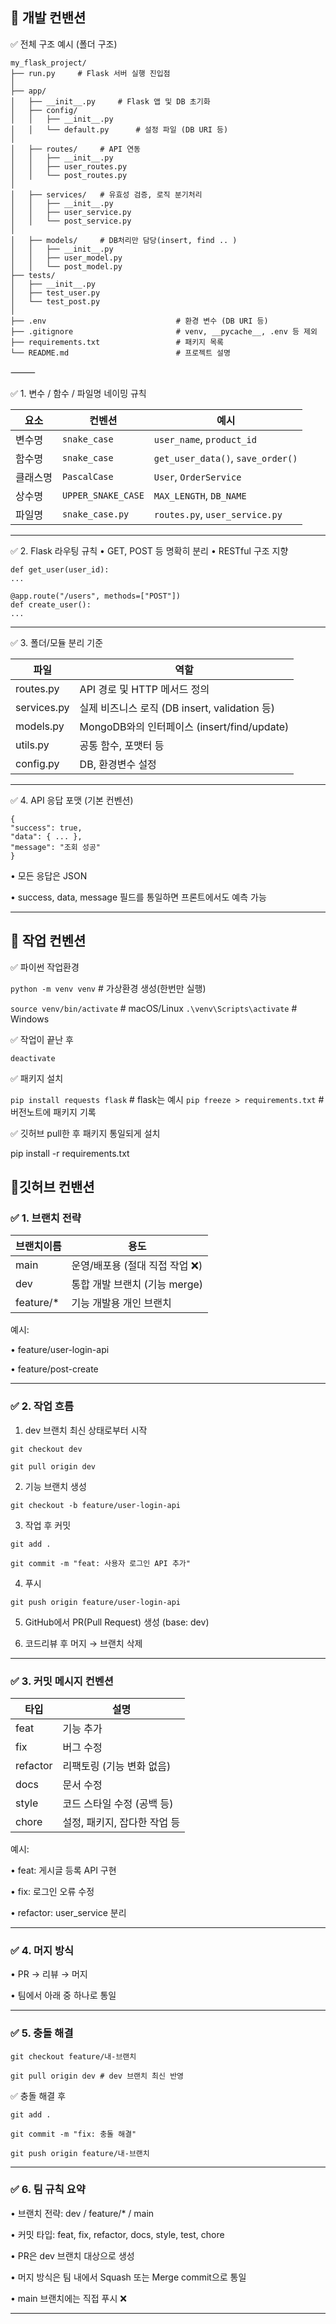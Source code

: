 ## 📜 개발 컨밴션

✅ 전체 구조 예시 (폴더 구조)

<pre><code>my_flask_project/
├── run.py     # Flask 서버 실행 진입점
│
├── app/
│   ├── __init__.py     # Flask 앱 및 DB 초기화
│   ├── config/
│   │   ├── __init__.py
│   │   └── default.py      # 설정 파일 (DB URI 등)
│
│   ├── routes/     # API 연동
│   │   ├── __init__.py
│   │   ├── user_routes.py
│   │   └── post_routes.py
│
│   ├── services/   # 유효성 검증, 로직 분기처리
│   │   ├── __init__.py
│   │   ├── user_service.py
│   │   └── post_service.py
│
│   ├── models/     # DB처리만 담당(insert, find .. )
│   │   ├── __init__.py
│   │   ├── user_model.py
│   │   └── post_model.py
├── tests/
│   ├── __init__.py
│   ├── test_user.py
│   └── test_post.py
│
├── .env                             # 환경 변수 (DB URI 등)
├── .gitignore                       # venv, __pycache__, .env 등 제외
├── requirements.txt                 # 패키지 목록
└── README.md                        # 프로젝트 설명
</code></pre>

⸻

✅ 1. 변수 / 함수 / 파일명 네이밍 규칙

| 요소     | 컨벤션             | 예시                              |
| -------- | ------------------ | --------------------------------- |
| 변수명   | `snake_case`       | `user_name`, `product_id`         |
| 함수명   | `snake_case`       | `get_user_data()`, `save_order()` |
| 클래스명 | `PascalCase`       | `User`, `OrderService`            |
| 상수명   | `UPPER_SNAKE_CASE` | `MAX_LENGTH`, `DB_NAME`           |
| 파일명   | `snake_case.py`    | `routes.py`, `user_service.py`    |

---

✅ 2. Flask 라우팅 규칙
• GET, POST 등 명확히 분리
• RESTful 구조 지향

```@app.route("/users/<user_id>", methods=["GET"])
def get_user(user_id):
...

@app.route("/users", methods=["POST"])
def create_user():
...
```

---

✅ 3. 폴더/모듈 분리 기준

| 파일        | 역할                                          |
| ----------- | --------------------------------------------- |
| routes.py   | API 경로 및 HTTP 메서드 정의                  |
| services.py | 실제 비즈니스 로직 (DB insert, validation 등) |
| models.py   | MongoDB와의 인터페이스 (insert/find/update)   |
| utils.py    | 공통 함수, 포맷터 등                          |
| config.py   | DB, 환경변수 설정                             |

---

✅ 4. API 응답 포맷 (기본 컨벤션)

```
{
"success": true,
"data": { ... },
"message": "조회 성공"
}
```

• 모든 응답은 JSON

• success, data, message 필드를 통일하면 프론트에서도 예측 가능

---

## 📜 작업 컨벤션

✅ 파이썬 작업환경

`python -m venv venv` # 가상환경 생성(한번만 실행)

`source venv/bin/activate` # macOS/Linux
`.\venv\Scripts\activate` # Windows

✅ 작업이 끝난 후

`deactivate`

✅ 패키지 설치

`pip install requests flask` # flask는 예시
`pip freeze > requirements.txt` # 버전노트에 패키지 기록

✅ 깃허브 pull한 후 패키지 통일되게 설치

pip install -r requirements.txt

## 📜깃허브 컨밴션

### ✅ 1. 브랜치 전략

| 브랜치이름 | 용도                            |
| ---------- | ------------------------------- |
| main       | 운영/배포용 (절대 직접 작업 ❌) |
| dev        | 통합 개발 브랜치 (기능 merge)   |
| feature/\* | 기능 개발용 개인 브랜치         |

예시:

• feature/user-login-api

• feature/post-create

---

### ✅ 2. 작업 흐름

1. dev 브랜치 최신 상태로부터 시작

`git checkout dev`

`git pull origin dev`

2. 기능 브랜치 생성

`git checkout -b feature/user-login-api`

3. 작업 후 커밋

`git add .`

`git commit -m "feat: 사용자 로그인 API 추가"`

4. 푸시

`git push origin feature/user-login-api`

5. GitHub에서 PR(Pull Request) 생성 (base: dev)

6. 코드리뷰 후 머지 → 브랜치 삭제

---

### ✅ 3. 커밋 메시지 컨벤션

| 타입     | 설명                         |
| -------- | ---------------------------- |
| feat     | 기능 추가                    |
| fix      | 버그 수정                    |
| refactor | 리팩토링 (기능 변화 없음)    |
| docs     | 문서 수정                    |
| style    | 코드 스타일 수정 (공백 등)   |
| chore    | 설정, 패키지, 잡다한 작업 등 |

예시:

• feat: 게시글 등록 API 구현

• fix: 로그인 오류 수정

• refactor: user_service 분리

---

### ✅ 4. 머지 방식

• PR → 리뷰 → 머지

• 팀에서 아래 중 하나로 통일

---

### ✅ 5. 충돌 해결

`git checkout feature/내-브랜치`

`git pull origin dev # dev 브랜치 최신 반영`

✅ 충돌 해결 후

`git add .`

`git commit -m "fix: 충돌 해결"`

`git push origin feature/내-브랜치`

---

### ✅ 6. 팀 규칙 요약

• 브랜치 전략: dev / feature/\* / main

• 커밋 타입: feat, fix, refactor, docs, style, test, chore

• PR은 dev 브랜치 대상으로 생성

• 머지 방식은 팀 내에서 Squash 또는 Merge commit으로 통일

• main 브랜치에는 직접 푸시 ❌

---
